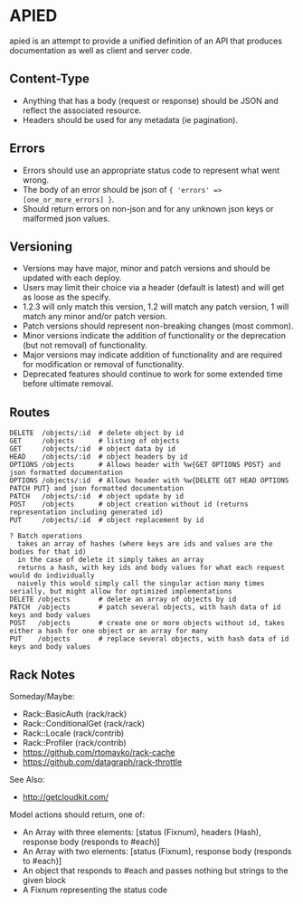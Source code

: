 APIED
=====

apied is an attempt to provide a unified definition of an API that produces documentation as well as client and server code.

Content-Type
------------

* Anything that has a body (request or response) should be JSON and reflect the associated resource.
* Headers should be used for any metadata (ie pagination).

Errors
------

* Errors should use an appropriate status code to represent what went wrong.
* The body of an error should be json of `{ 'errors' => [one_or_more_errors] }`.
* Should return errors on non-json and for any unknown json keys or malformed json values.

Versioning
----------

* Versions may have major, minor and patch versions and should be updated with each deploy.
* Users may limit their choice via a header (default is latest) and will get as loose as the specify.
* 1.2.3 will only match this version, 1.2 will match any patch version, 1 will match any minor and/or patch version.
* Patch versions should represent non-breaking changes (most common).
* Minor versions indicate the addition of functionality or the deprecation (but not removal) of functionality.
* Major versions may indicate addition of functionality and are required for modification or removal of functionality.
* Deprecated features should continue to work for some extended time before ultimate removal.

Routes
------

```
DELETE  /objects/:id  # delete object by id
GET     /objects      # listing of objects
GET     /objects/:id  # object data by id
HEAD    /objects/:id  # object headers by id
OPTIONS /objects      # Allows header with %w{GET OPTIONS POST} and json formatted documentation
OPTIONS /objects/:id  # Allows header with %w{DELETE GET HEAD OPTIONS PATCH PUT} and json formatted documentation
PATCH   /objects/:id  # object update by id
POST    /objects      # object creation without id (returns representation including generated id)
PUT     /objects/:id  # object replacement by id

? Batch operations
  takes an array of hashes (where keys are ids and values are the bodies for that id)
  in the case of delete it simply takes an array
  returns a hash, with key ids and body values for what each request would do individually
  naively this would simply call the singular action many times serially, but might allow for optimized implementations
DELETE /objects       # delete an array of objects by id
PATCH  /objects       # patch several objects, with hash data of id keys and body values
POST   /objects       # create one or more objects without id, takes either a hash for one object or an array for many
PUT    /objects       # replace several objects, with hash data of id keys and body values
```

Rack Notes
----------

Someday/Maybe:
* Rack::BasicAuth (rack/rack)
* Rack::ConditionalGet (rack/rack)
* Rack::Locale (rack/contrib)
* Rack::Profiler (rack/contrib)
* https://github.com/rtomayko/rack-cache
* https://github.com/datagraph/rack-throttle

See Also:
* http://getcloudkit.com/

Model actions should return, one of:

* An Array with three elements: [status (Fixnum), headers (Hash), response body (responds to #each)]
* An Array with two elements: [status (Fixnum), response body (responds to #each)]
* An object that responds to #each and passes nothing but strings to the given block
* A Fixnum representing the status code
